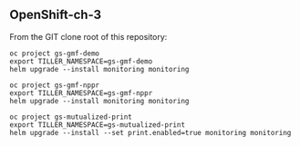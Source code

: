 ## OpenShift-ch-3

From the GIT clone root of this repository:

```shell
oc project gs-gmf-demo
export TILLER_NAMESPACE=gs-gmf-demo
helm upgrade --install monitoring monitoring
```

```shell
oc project gs-gmf-nppr
export TILLER_NAMESPACE=gs-gmf-nppr
helm upgrade --install monitoring monitoring
```

```shell
oc project gs-mutualized-print
export TILLER_NAMESPACE=gs-mutualized-print
helm upgrade --install --set print.enabled=true monitoring monitoring
```
